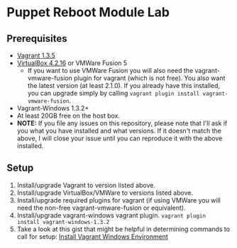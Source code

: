 Puppet Reboot Module Lab
============================

## Prerequisites

 * [Vagrant 1.3.5](http://downloads.vagrantup.com/tags/v1.3.5)
 * [VirtualBox 4.2.16](https://www.virtualbox.org/wiki/Downloads) or VMWare Fusion 5
    * If you want to use VMWare Fusion you will also need the vagrant-vmware-fusion plugin for vagrant (which is not free). You also want the latest version (at least 2.1.0). If you already have this installed, you can upgrade simply by calling `vagrant plugin install vagrant-vmware-fusion`.
 * Vagrant-Windows 1.3.2+
 * At least 20GB free on the host box.
 * **NOTE:** If you file any issues on this repository, please note that I'll ask if you what you have installed and what versions. If it doesn't match the above, I will close your issue until you can reproduce it with the above installed.

## Setup

 1. Install/upgrade Vagrant to version listed above.
 1. Install/upgrade VirtualBox/VMWare to versions listed above.
 1. Install/upgrade required plugins for vagrant (if using VMWare you will need the non-free vagrant-vmware-fusion or equivalent).
 1. Install/upgrade vagrant-windows vagrant plugin. `vagrant plugin install vagrant-windows-1.3.2`
 1. Take a look at this gist that might be helpful in determining commands to call for setup: [Install Vagrant Windows Environment](https://gist.github.com/ferventcoder/6251225)
